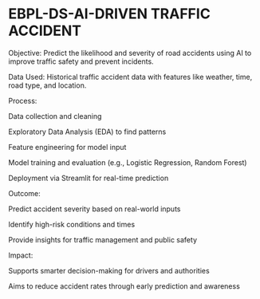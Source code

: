 # EBPL-DS-AI-DRIVEN TRAFFIC ACCIDENT
Objective: Predict the likelihood and severity of road accidents using AI to improve traffic safety and prevent incidents.

Data Used: Historical traffic accident data with features like weather, time, road type, and location.

Process:

Data collection and cleaning

Exploratory Data Analysis (EDA) to find patterns

Feature engineering for model input

Model training and evaluation (e.g., Logistic Regression, Random Forest)

Deployment via Streamlit for real-time prediction

Outcome:

Predict accident severity based on real-world inputs

Identify high-risk conditions and times

Provide insights for traffic management and public safety

Impact:

Supports smarter decision-making for drivers and authorities

Aims to reduce accident rates through early prediction and awareness
